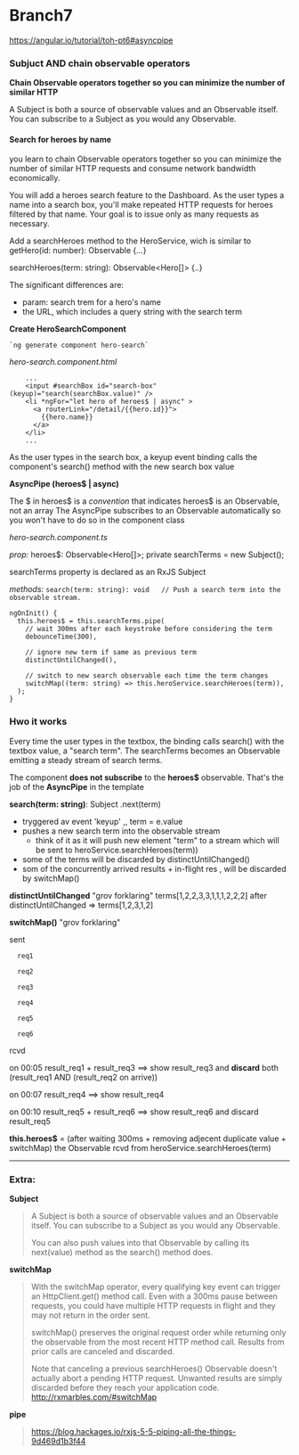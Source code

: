 # Branch7
https://angular.io/tutorial/toh-pt6#asyncpipe

### Subjuct AND chain observable operators
**Chain Observable operators together so you can minimize the number of similar HTTP**

A Subject is both a source of observable values and an Observable itself. You can subscribe to a Subject as you would any Observable.




#### Search for heroes by name

you learn to chain Observable operators together so you can minimize the number of similar HTTP requests and consume network bandwidth economically.

You will add a heroes search feature to the Dashboard. As the user types a name into a search box, you'll make repeated HTTP requests for heroes filtered by that name. Your goal is to issue only as many requests as necessary.


Add a searchHeroes method to the HeroService, wich is similar to 
getHero(id: number): Observable<Hero> {...}

searchHeroes(term: string): Observable<Hero[]> {..}

The significant differences are:
- param: search trem for a hero's name 
- the URL, which includes a query string with the search term


**Create HeroSearchComponent**

    `ng generate component hero-search`

*hero-search.component.html*

```
    ...
    <input #searchBox id="search-box" (keyup)="search(searchBox.value)" />
    <li *ngFor="let hero of heroes$ | async" >
      <a routerLink="/detail/{{hero.id}}">
        {{hero.name}}
      </a>
    </li>
    ...
```

As the user types in the search box, a keyup event binding calls the component's search() method with the new search box value

**AsyncPipe (heroes$ | async)**

The $ in heroes$ is a *convention* that indicates heroes$ is an Observable, not an array
The AsyncPipe subscribes to an Observable automatically so you won't have to do so in the component class


*hero-search.component.ts*

*prop:* 
  heroes$: Observable<Hero[]>;
  private searchTerms = new Subject<string>();

  searchTerms property is declared as an RxJS Subject

*methods:*
  `search(term: string): void   // Push a search term into the observable stream.`
  
  ```
  ngOnInit() {
    this.heroes$ = this.searchTerms.pipe(
      // wait 300ms after each keystroke before considering the term
      debounceTime(300),

      // ignore new term if same as previous term
      distinctUntilChanged(),

      // switch to new search observable each time the term changes
      switchMap((term: string) => this.heroService.searchHeroes(term)),
    );
  }
  ```



### Hwo it works 

Every time the user types in the textbox, the binding calls search() with the textbox value, a "search term". The searchTerms becomes an Observable emitting a steady stream of search terms.


The component **does not subscribe** to the **heroes$** observable. That's the job of the **AsyncPipe** in the template

**search(term: string)**: Subject .next(term)
  - tryggered av event 'keyup' ,, term = e.value
  - pushes a new search term into the observable stream
      * think of it as it will push new element "term" to a stream which will be sent to heroService.searchHeroes(term))
  - some of the terms will be discarded by distinctUntilChanged() 
  - som of the concurrently arrived results + in-flight res , will be discarded by switchMap()



**distinctUntilChanged** "grov forklaring"
  terms[1,2,2,3,3,1,1,1,2,2,2] after distinctUntilChanged => terms[1,2,3,1,2] 

**switchMap()** "grov forklaring"

sent

      req1

      req2

      req3

      req4

      req5

      req6
  
rcvd

  on 00:05 result_req1 + result_req3 ==> show result_req3 and **discard** both (result_req1 AND (result_req2 on arrive))
  
  on 00:07 result_req4               ==> show result_req4
  
  on 00:10 result_req5 + result_req6 ==> show result_req6 and discard result_req5
  

**this.heroes$** = (after waiting 300ms + removing adjecent duplicate value + switchMap)  the Observable rcvd from heroService.searchHeroes(term)

*****


### Extra:

**Subject**
>A Subject is both a source of observable values and an Observable itself. You can subscribe to a Subject as you would any Observable.
>
>You can also push values into that Observable by calling its next(value) method as the search() method does.


**switchMap**
>With the switchMap operator, every qualifying key event can trigger an HttpClient.get() method call. Even with a 300ms pause between requests, you could have multiple HTTP requests in flight and they may not return in the order sent.
>
>switchMap() preserves the original request order while returning only the observable from the most recent HTTP method call. Results from prior calls are canceled and discarded.
>
>Note that canceling a previous searchHeroes() Observable doesn't actually abort a pending HTTP request. Unwanted results are simply discarded before they reach your application code.
> http://rxmarbles.com/#switchMap

**pipe**
> https://blog.hackages.io/rxjs-5-5-piping-all-the-things-9d469d1b3f44



